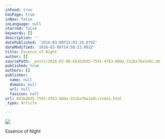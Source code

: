 ```yaml
---
inFeed: true
hasPage: true
inNav: false
inLanguage: null
starred: false
keywords: []
description: ''
datePublished: '2016-03-08T15:03:39.079Z'
dateModified: '2016-03-08T14:58:23.892Z'
title: Essence of Night
author: []
sourcePath: _posts/2016-03-08-841b26d5-7591-4763-88da-151ba76a1e8c.md
published: true
authors: []
publisher:
  name: null
  domain: null
  url: null
  favicon: null
url: 841b26d5-7591-4763-88da-151ba76a1e8c/index.html
_type: Article

---
```

![](https://the-grid-user-content.s3-us-west-2.amazonaws.com/49bc0d43-0d1f-4f61-8b18-6db6444fc64c.jpg)

Essence of Night